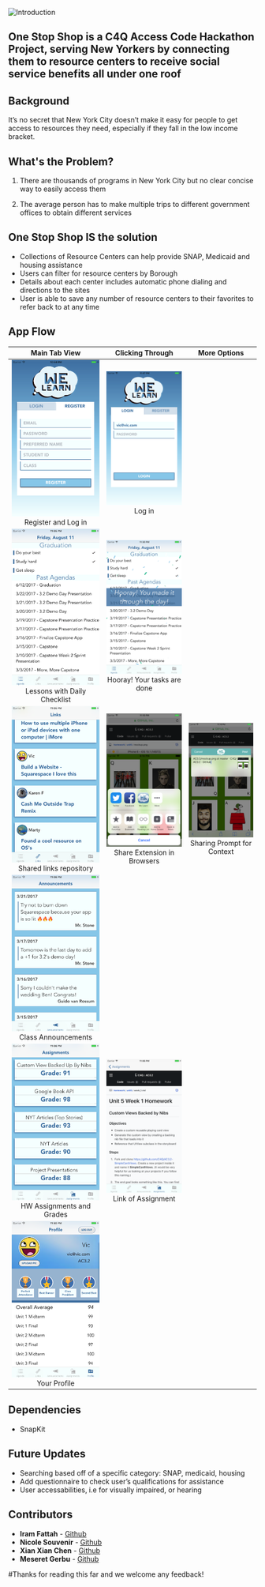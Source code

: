 ![Introduction](https://github.com/ncsouvenir/OneStopShop/blob/master/Gifs/Screen%20Shot%202018-03-16%20at%203.03.27%20PM.png)


## One Stop Shop is a C4Q Access Code Hackathon Project, serving New Yorkers by connecting them to resource centers to receive social service benefits all under one roof


## Background
It’s no secret that New York City doesn’t make it easy for people to get access to resources they need, especially if they fall in the low income bracket. 


## What's the Problem?

1. There are thousands of programs in New York City but no clear concise way to easily access them

2. The average person has to make multiple trips to different government offices to obtain different services



## One Stop Shop IS the solution

- Collections of Resource Centers can help provide SNAP, Medicaid and housing assistance 
- Users can filter for resource centers by Borough 
- Details about each center includes automatic phone dialing and directions to the sites
- User is able to save any number of resource centers to their favorites to refer back to at any time



## App Flow

Main Tab View | Clicking Through | More Options
:---: | :---: | :---:
![Registration Screen](https://github.com/C4Q/AC3.2-weLearn/blob/master/readmeImages/Screen1-1.png?raw=true "Registration Screen") Register and Log in | ![Login Screen](https://github.com/C4Q/AC3.2-weLearn/blob/master/readmeImages/Screen1-2.png?raw=true "Login Screen") Log in | 
![Agenda Screen With Checklist](https://github.com/C4Q/AC3.2-weLearn/blob/master/readmeImages/Screen2-1.png?raw=true "Agenda Screen With Checklist") Lessons with Daily Checklist | ![Checklist Done](https://github.com/C4Q/AC3.2-weLearn/blob/master/readmeImages/Screen2-2.png?raw=true "Checklist Done") Hooray! Your tasks are done |  
![Shared Links](https://github.com/C4Q/AC3.2-weLearn/blob/master/readmeImages/Screen3-1.png?raw=true "Shared Links") Shared links repository | ![Share Extension in Browser](https://github.com/C4Q/AC3.2-weLearn/blob/master/readmeImages/Screen3-2.png?raw=true "Share Extension in Browser") Share Extension in Browsers | ![Sharing Prompt](https://github.com/C4Q/AC3.2-weLearn/blob/master/readmeImages/Screen3-3.png?raw=true "Sharing Prompt") Sharing Prompt for Context
![Class Announcements](https://github.com/C4Q/AC3.2-weLearn/blob/master/readmeImages/Screen4.png?raw=true "Class Announcements") Class Announcements |  | 
![Assignments and Grades](https://github.com/C4Q/AC3.2-weLearn/blob/master/readmeImages/Screen5-1.png?raw=true "Assignments and Grades") HW Assignments and Grades | ![Link to Assignments](https://github.com/C4Q/AC3.2-weLearn/blob/master/readmeImages/Screen5-2.png?raw=true "Link to Assignments") Link of Assignment | 
![Profile Screen](https://github.com/C4Q/AC3.2-weLearn/blob/master/readmeImages/Screen6.png?raw=true "Profile Screen") Your Profile | | 



## Dependencies 
- SnapKit


## Future Updates

- Searching based off of a specific category: SNAP, medicaid, housing
- Add questionnaire to check user’s qualifications for assistance
- User accessabilities, i.e for visually impaired, or hearing


## Contributors 
* **Iram Fattah** - [Github](https://github.com/Ifattah94)
* **Nicole Souvenir** - [Github](https://github.com/ncsouvenir)
* **Xian Xian Chen** - [Github](https://github.com/XianxianChen)
* **Meseret Gerbu** - [Github](https://github.com/MeseretGebru)



#Thanks for reading this far and we welcome any feedback!


